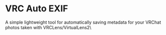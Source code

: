 # VRC Auto EXIF

A simple lightweight tool for automatically saving metadata for your VRChat
photos taken with VRCLens/VirtualLens2\
